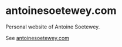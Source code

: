 # antoinesoetewey.com

Personal website of Antoine Soetewey.

See [antoinesoetewey.com](https://www.antoinesoetewey.com/)
